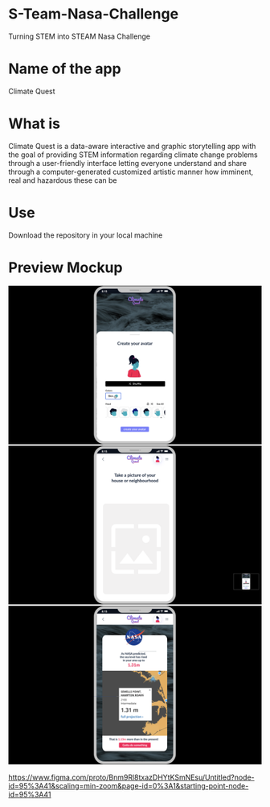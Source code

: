 # S-Team-Nasa-Challenge
Turning STEM into STEAM Nasa Challenge

# Name of the app

Climate Quest

# What is 
Climate Quest is a data-aware interactive and graphic storytelling app with the goal of providing STEM information regarding climate change problems through a user-friendly interface letting everyone understand and share through a computer-generated customized artistic manner how imminent, real and hazardous these can be

# Use 

Download the repository in your local machine


# Preview Mockup

![alt text](/images/image1.png)
![alt text](/images/image2.png)
![alt text](/images/image3.png)

https://www.figma.com/proto/Bnm9Rl8txazDHYtKSmNEsu/Untitled?node-id=95%3A41&scaling=min-zoom&page-id=0%3A1&starting-point-node-id=95%3A41